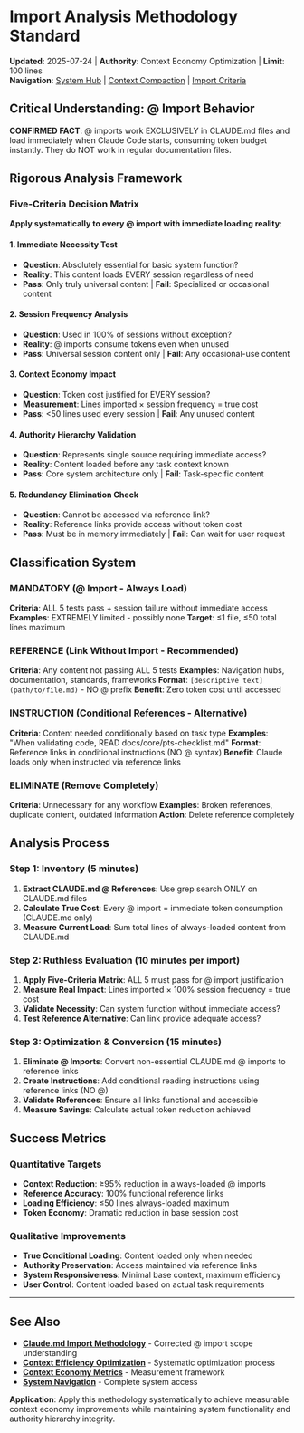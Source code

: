 # Import Analysis Methodology Standard

**Updated**: 2025-07-24 | **Authority**: Context Economy Optimization | **Limit**: 100 lines  
**Navigation**: [System Hub](../navigation/index.md) | [Context Compaction](context-compaction-techniques.md) | [Import Criteria](import-vs-reference-criteria.md)

## Critical Understanding: @ Import Behavior

**CONFIRMED FACT**: @ imports work EXCLUSIVELY in CLAUDE.md files and load immediately when Claude Code starts, consuming token budget instantly. They do NOT work in regular documentation files.

## Rigorous Analysis Framework

### Five-Criteria Decision Matrix
**Apply systematically to every @ import with immediate loading reality**:

#### 1. Immediate Necessity Test
- **Question**: Absolutely essential for basic system function?
- **Reality**: This content loads EVERY session regardless of need
- **Pass**: Only truly universal content | **Fail**: Specialized or occasional content

#### 2. Session Frequency Analysis  
- **Question**: Used in 100% of sessions without exception?
- **Reality**: @ imports consume tokens even when unused
- **Pass**: Universal session content only | **Fail**: Any occasional-use content

#### 3. Context Economy Impact
- **Question**: Token cost justified for EVERY session?
- **Measurement**: Lines imported × session frequency = true cost
- **Pass**: <50 lines used every session | **Fail**: Any unused content

#### 4. Authority Hierarchy Validation
- **Question**: Represents single source requiring immediate access?
- **Reality**: Content loaded before any task context known
- **Pass**: Core system architecture only | **Fail**: Task-specific content

#### 5. Redundancy Elimination Check
- **Question**: Cannot be accessed via reference link?
- **Reality**: Reference links provide access without token cost
- **Pass**: Must be in memory immediately | **Fail**: Can wait for user request

## Classification System

### MANDATORY (@ Import - Always Load)
**Criteria**: ALL 5 tests pass + session failure without immediate access
**Examples**: EXTREMELY limited - possibly none
**Target**: ≤1 file, ≤50 total lines maximum

### REFERENCE (Link Without Import - Recommended)
**Criteria**: Any content not passing ALL 5 tests
**Examples**: Navigation hubs, documentation, standards, frameworks
**Format**: `[descriptive text](path/to/file.md)` - NO @ prefix
**Benefit**: Zero token cost until accessed

### INSTRUCTION (Conditional References - Alternative)
**Criteria**: Content needed conditionally based on task type
**Examples**: "When validating code, READ docs/core/pts-checklist.md"
**Format**: Reference links in conditional instructions (NO @ syntax)
**Benefit**: Claude loads only when instructed via reference links

### ELIMINATE (Remove Completely)
**Criteria**: Unnecessary for any workflow
**Examples**: Broken references, duplicate content, outdated information
**Action**: Delete reference completely

## Analysis Process

### Step 1: Inventory (5 minutes)
1. **Extract CLAUDE.md @ References**: Use grep search ONLY on CLAUDE.md files
2. **Calculate True Cost**: Every @ import = immediate token consumption (CLAUDE.md only)
3. **Measure Current Load**: Sum total lines of always-loaded content from CLAUDE.md

### Step 2: Ruthless Evaluation (10 minutes per import)
1. **Apply Five-Criteria Matrix**: ALL 5 must pass for @ import justification
2. **Measure Real Impact**: Lines imported × 100% session frequency = true cost
3. **Validate Necessity**: Can system function without immediate access?
4. **Test Reference Alternative**: Can link provide adequate access?

### Step 3: Optimization & Conversion (15 minutes)
1. **Eliminate @ Imports**: Convert non-essential CLAUDE.md @ imports to reference links
2. **Create Instructions**: Add conditional reading instructions using reference links (NO @)
3. **Validate References**: Ensure all links functional and accessible
4. **Measure Savings**: Calculate actual token reduction achieved

## Success Metrics

### Quantitative Targets
- **Context Reduction**: ≥95% reduction in always-loaded @ imports
- **Reference Accuracy**: 100% functional reference links
- **Loading Efficiency**: ≤50 lines always-loaded maximum
- **Token Economy**: Dramatic reduction in base session cost

### Qualitative Improvements
- **True Conditional Loading**: Content loaded only when needed
- **Authority Preservation**: Access maintained via reference links
- **System Responsiveness**: Minimal base context, maximum efficiency
- **User Control**: Content loaded based on actual task requirements

---

## See Also
- **[Claude.md Import Methodology](claude-md-import-methodology.md)** - Corrected @ import scope understanding
- **[Context Efficiency Optimization](context-efficiency-optimization.md)** - Systematic optimization process
- **[Context Economy Metrics](../validation/context-economy-metrics.md)** - Measurement framework
- **[System Navigation](../navigation/index.md)** - Complete system access

**Application**: Apply this methodology systematically to achieve measurable context economy improvements while maintaining system functionality and authority hierarchy integrity.